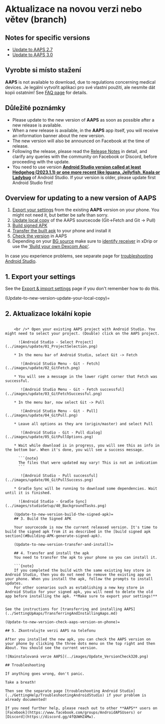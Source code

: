 # Aktualizace na novou verzi nebo větev (branch)

## Notes for specific versions

* [Update to AAPS 2.7](../Maintenance/Update2_7.md)
* [Update to AAPS 3.0](../Maintenance/Update3_0.md)

## Vyrobte si místo stažení

**AAPS** is not available to download, due to regulations concerning medical devices. Je legální vytvořit aplikaci pro své vlastní použití, ale nesmíte dát kopii ostatním! See [FAQ page](../UsefulLinks/FAQ.md) for details.

## Důležité poznámky

* Please update to the new version of **AAPS** as soon as possible after a new release is available.
* When a new release is available, in the **AAPS** app itself, you will receive an information banner about the new version.
* The new version will also be announced on Facebook at the time of release.
* Following the release, please read the [Release Notes](ReleaseNotes.md) in detail, and clarify any queries with the community on Facebook or Discord, before proceeding with the update.
* You need to use version **[Android Studio version called at least Hedgehog (2023.1.1) or one more recent like Iguana, Jellyfish, Koala or Ladybug](https://developer.android.com/studio/)** of Android Studio. If your version is older, please update first Android Studio first! 

## Overview for updating to a new version of AAPS

1. [Export your settings](ExportImportSettings.md) from the existing **AAPS** version on your phone. You might not need it, but better be safe than sorry.
2. [Update local copy](Update-to-new-version-update-your-local-copy) of the AAPS sourcecode (Git->Fetch and Git -> Pull)
3. [Build signed APK](Update-to-new-version-build-the-signed-apk)
4. [Transfer the built apk](Update-to-new-version-transfer-and-install) to your phone and install it
5. [Check the version](Update-to-new-version-check-aaps-version-on-phone) in AAPS
6. Depending on your [BG source](../Getting-Started/CompatiblesCgms.md) make sure to [identify receiver](#xdrip-identify-receiver) in xDrip or use the ['Build your own Dexcom App'](#DexcomG6-if-using-g6-with-build-your-own-dexcom-app).

In case you experience problems, see separate page for [troubleshooting Android Studio](../GettingHelp/TroubleshootingAndroidStudio).

## 1. Export your settings

See the [Export & import settings](ExportImportSettings.md) page if you don't remember how to do this.

(Update-to-new-version-update-your-local-copy)=

## 2. Aktualizace lokální kopie

```{admonition} WARNING :class: warning If you update from versions prior to 2.8.x, please follow the instructions to do a [New clone](../Installing-AndroidAPS/building-AAPS), as this guide will not work for you!

    <br />* Open your existing AAPS project with Android Studio. You might need to select your project. (Double) click on the AAPS project.
    
      ![Android Studio - Select Project](../images/update/01_ProjectSelection.png)
    
    * In the menu bar of Android Studio, select Git -> Fetch
    
       ![Android Studio Menu - Git - Fetch](../images/update/02_GitFetch.png)
    
    * You will see a message in the lower right corner that Fetch was successful.
    
       ![Android Studio Menu - Git - Fetch successful](../images/update/03_GitFetchSuccessful.png)
    
    * In the menu bar, now select Git -> Pull
    
       ![Android Studio Menu - Git - Pull](../images/update/04_GitPull.png)  
    
    * Leave all options as they are (origin/master) and select Pull
    
       ![Android Studio - Git - Pull dialog](../images/update/05_GitPullOptions.png)
    
    * Wait while download is in progress, you will see this as info in the bottom bar. When it's done, you will see a success message.
    
      ```{note}
      The files that were updated may vary! This is not an indication
      ```
    
       ![Android Studio - Pull successful](../images/update/06_GitPullSuccess.png)
    
    * Gradle Sync will be running to download some dependencies. Wait until it is finished.
    
      ![Android Studio - Gradle Sync](../images/studioSetup/40_BackgroundTasks.png)
    
    (Update-to-new-version-build-the-signed-apk)=
    ## 3. Build the Signed APK
    
    Your sourcecode is now the current released version. It's time to build the signed apk from it as described in the [build signed apk section](#Building-APK-generate-signed-apk).
    
    (Update-to-new-version-transfer-and-install)=
    
    ## 4. Transfer and install the apk
    You need to transfer the apk to your phone so you can install it.
    
    ```{note}
    If you completed the build with the same existing key store in Android Studio, then you do not need to remove the existing app on your phone. When you install the apk, follow the prompts to install updates.
    For other scenarios such as establishing a new key store in Android Studio for your signed apk, you will need to delete the old app before installing the apk. **Make sure to export your settings!**
    

See the instructions for [transferring and installing AAPS](../SettingUpAaps/TransferringAndInstallingAaps.md)

(Update-to-new-version-check-aaps-version-on-phone)=

## 5. Zkontrolujte verzi AAPS na telefonu

After you installed the new apk, you can check the AAPS version on your phone by clicking the three dots menu on the top right and then About. You should see the current version.

![Nainstalovaná verze AAPS](../images/Update_VersionCheck320.png)

## Troubleshooting

If anything goes wrong, don't panic.

Take a breath!

Then see the separate page [troubleshooting Android Studio](../GettingHelp/TroubleshootingAndroidStudio) if your problem is already documented!

If you need further help, please reach out to other **AAPS** users on [Facebook](https://www.facebook.com/groups/AndroidAPSUsers) or [Discord](https://discord.gg/4fQUWHZ4Mw).